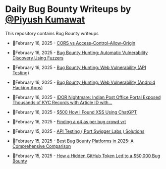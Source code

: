 # Daily Bug Bounty Writeups by [@Piyush Kumawat](https://twitter.com/piyush_supiy) 
This repository contains Bug Bounty writeups

<!-- BLOG-POST-LIST:START -->
 - 💯February 16, 2025 - [CORS vs Access-Control-Allow-Origin](https://medium.com/@shadyfarouk1986/cors-vs-access-control-allow-origin-af5cecc3f4c7?source=rss------bug_bounty-5) 

 - 💯February 16, 2025 - [Bug Bounty Hunting: Automatic Vulnerability Discovery Using Fuzzers](https://medium.com/@muhammad4208/bug-bounty-hunting-automatic-vulnerability-discovery-using-fuzzers-6da56581c8ae?source=rss------bug_bounty-5) 

 - 💯February 16, 2025 - [Bug Bounty Hunting: Web Vulnerability &lpar;API Testing&rpar;](https://medium.com/@muhammad4208/bug-bounty-hunting-web-vulnerability-api-testing-96a49acc4f35?source=rss------bug_bounty-5) 

 - 💯February 16, 2025 - [Bug Bounty Hunting: Web Vulnerability &lpar;Android Hacking Apps&rpar;](https://medium.com/@muhammad4208/bug-bounty-hunting-web-vulnerability-android-hacking-apps-c74f85e81c90?source=rss------bug_bounty-5) 

 - 💯February 16, 2025 - [IDOR Nightmare: Indian Post Office Portal Exposed Thousands of KYC Records with Article ID with…](https://systemweakness.com/idor-nightmare-indian-post-office-portal-exposed-thousands-of-kyc-records-with-article-id-with-735cc35a3984?source=rss------bug_bounty-5) 

 - 💯February 16, 2025 - [$500 How I Found XSS Using ChatGPT](https://medium.com/@kumawatabhijeet2002/500-how-i-found-xss-using-chatgpt-ec55792e35bb?source=rss------bug_bounty-5) 

 - 💯February 16, 2025 - [Finding a p4 as per bug crowd vrt](https://cybersecuritywriteups.com/finding-a-p4-as-per-bug-crowd-vrt-1de5f8074cda?source=rss------bug_bounty-5) 

 - 💯February 15, 2025 - [API Testing &lpar; Port Swigger Labs &rpar; Solutions](https://medium.com/@youssefawad1357/api-testing-port-swigger-labs-solutions-2f8f7b949f9f?source=rss------bug_bounty-5) 

 - 💯February 15, 2025 - [Best Bug Bounty Platforms in 2025: A Comprehensive Comparison](https://medium.com/@hackrate/best-bug-bounty-platforms-in-2025-a-comprehensive-comparison-70aaa7d967eb?source=rss------bug_bounty-5) 

 - 💯February 15, 2025 - [How a Hidden GitHub Token Led to a $50,000 Bug Bounty](https://osintteam.blog/how-a-hidden-github-token-led-to-a-50-000-bug-bounty-6bbec61114d9?source=rss------bug_bounty-5) 
<!-- BLOG-POST-LIST:END -->
